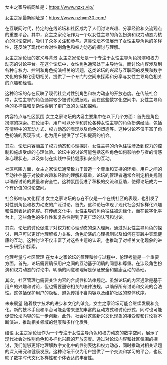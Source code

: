 
女主之家导航网址是：https://www.nzxz.vip/

女主之家最新网址是：https://www.nzhom30.com/


在互联网时代，特定的在线论坛和社区成为了人们讨论兴趣、分享经验和交流观点的重要平台。其中，女主之家论坛作为一个以女性主导的角色扮演和权力动态为核心的讨论空间，吸引了众多关注和参与。这类论坛不仅展示了女性主导角色的多样性，还反映了现代社会对性别角色和权力动态的探讨与理解。

女主之家论坛的定义与背景
女主之家论坛是一个专注于女性主导角色扮演和权力动态的讨论平台。在这个论坛中，女性角色通常处于主导地位，而讨论内容涉及到各种与权力、控制和角色扮演相关的话题。这类论坛的兴起与互联网的发展和数字文化的多样化密切相关，提供了一个专门的空间来探索和分享与女性主导角色相关的兴趣和经验。

这种论坛的存在反映了现代社会对性别角色和权力动态的开放态度。在传统社会中，女性主导的角色通常较少被讨论或展现，而在这些数字化空间中，女性主导角色的多样性和复杂性得到了更广泛的关注和探索。

内容特点与社区氛围
女主之家论坛的内容主要集中在以下几个方面：首先是角色扮演的探索。在论坛中，用户可以分享和讨论各种女性主导的角色扮演经验，包括在情境中的互动方式、权力动态的表现以及角色的塑造等。这种讨论不仅丰富了角色扮演的表现形式，也为用户提供了学习和提高的机会。

其次，论坛内容涵盖了权力动态和心理探讨。女性主导的角色往往涉及到权力的控制和施虐受虐的心理体验。论坛中的讨论可能包括这些角色如何影响参与者的情感和心理状态，以及如何在实践中保持健康和安全的互动。

社区氛围方面，女主之家论坛通常致力于营造一个尊重和支持的环境。用户之间的互动往往基于对彼此兴趣和经验的理解和尊重，论坛的管理者通常会制定相关规则以确保讨论的质量和安全性。这种氛围促进了积极的交流和互助，使得论坛成为一个有价值的讨论空间。

社会影响与文化探讨
女主之家论坛的存在不仅是一个在线社区的表现，也引发了对性别角色和权力动态的广泛讨论。首先，这种论坛体现了现代社会对多样化兴趣和性别表达的包容。在传统文化中，女性主导的角色往往被边缘化，而在数字化平台上，这些角色的多样性和复杂性得到了更广泛的认可和讨论。

其次，论坛的讨论促进了对权力和心理动态的深入理解。通过对女性主导角色的探讨，用户可以更好地理解权力关系、角色扮演的心理机制以及如何在实践中实现健康的互动。这种讨论不仅丰富了对这些主题的认识，也推动了对相关文化现象的进一步研究和探索。

伦理考量与社区管理
在女主之家论坛的管理和参与过程中，伦理考量是一个重要方面。首先，论坛需要确保用户之间的互动基于明确的同意和尊重。在涉及角色扮演和权力动态的讨论中，明确的同意和理解是保证安全和健康互动的基础。

其次，社区管理也需要关注内容的合规性和法律规定。虽然论坛的内容通常是基于用户的兴趣和讨论，但也需要遵守相关的法律法规，以确保所有讨论和交流的合法性。这包括保护用户的隐私、避免传播不当内容以及维护社区的整体秩序。

未来展望
随着数字技术的进步和文化的演变，女主之家论坛可能会继续发展和变化。新的技术手段和平台可能会带来更加丰富的互动方式和讨论形式，同时也可能促使论坛内容的进一步创新。此外，社会对这些新兴文化现象的接受度和讨论将不断演进，推动相关领域的健康和多样化发展。

结语
女主之家论坛作为一个专注于女性主导角色和权力动态的数字空间，展示了现代社会对性别角色和多样化兴趣的开放态度。通过对论坛内容和社区氛围的探讨，我们能够更好地理解数字文化中的性别表达和权力动态，同时推动对相关话题的深入研究和健康发展。这种论坛不仅为用户提供了一个交流和学习的平台，也反映了数字时代文化多样性和个体表达的丰富性。
